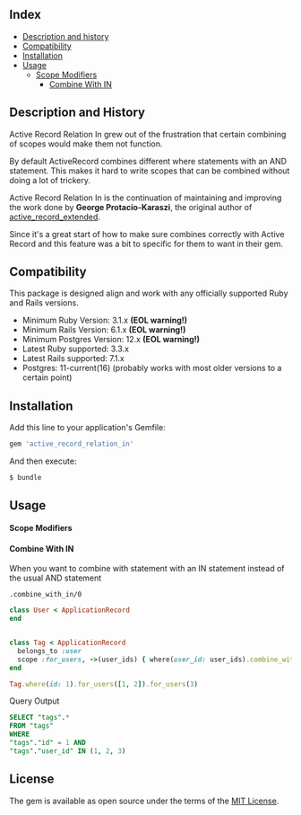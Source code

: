 ## Index
- [Description and history](#description-and-history)
- [Compatibility](#compatibility)
- [Installation](#installation)
- [Usage](#usage)
  - [Scope Modifiers](#scope-modifiers)
    - [Combine With IN](#combine-with-in)

## Description and History

Active Record Relation In grew out of the frustration that certain combining of scopes would make them not function.

By default ActiveRecord combines different where statements with an AND statement. This makes it hard to write scopes that can be combined without doing a lot of trickery.

Active Record Relation In is the continuation of maintaining and improving the work done by **George Protacio-Karaszi**, the original author of [active_record_extended](https://github.com/GeorgeKaraszi/ActiveRecordExtended).

Since it's a great start of how to make sure combines correctly with Active Record and this feature was a bit to specific for them to want in their gem.

## Compatibility

This package is designed align and work with any officially supported Ruby and Rails versions.
 - Minimum Ruby Version: 3.1.x **(EOL warning!)**
 - Minimum Rails Version: 6.1.x **(EOL warning!)**
 - Minimum Postgres Version: 12.x **(EOL warning!)**
 - Latest Ruby supported: 3.3.x
 - Latest Rails supported: 7.1.x
 - Postgres: 11-current(16) (probably works with most older versions to a certain point)

## Installation

Add this line to your application's Gemfile:

```ruby
gem 'active_record_relation_in'
```

And then execute:

    $ bundle

## Usage

#### Scope Modifiers

#### Combine With IN

When you want to combine with statement with an IN statement instead of the usual AND statement

`.combine_with_in/0`

```ruby
class User < ApplicationRecord
end


class Tag < ApplicationRecord
  belongs_to :user
  scope :for_users, ->(user_ids) { where(user_id: user_ids).combine_with_in }
end

Tag.where(id: 1).for_users([1, 2]).for_users(3)
```

Query Output
```sql
SELECT "tags".*
FROM "tags"
WHERE
"tags"."id" = 1 AND
"tags"."user_id" IN (1, 2, 3)
```

## License

The gem is available as open source under the terms of the [MIT License](https://opensource.org/licenses/MIT).
